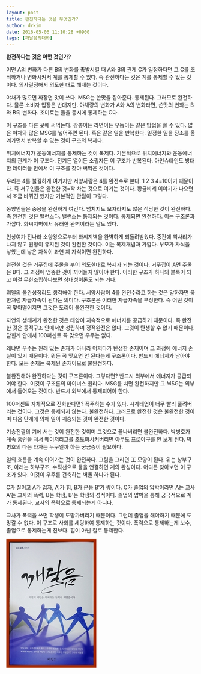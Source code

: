 ```yaml
---
layout: post
title: 완전하다는 것은 무엇인가?
author: drkim
date: 2016-05-06 11:10:28 +0900
tags: [깨달음의대화]
---
```

**완전하다는 것은 어떤 것인가?**

  


어떤 A의 변화가 다른 B의 변화를 촉발시킬 때 A와 B의 관계 C가 일정하다면 그 C를 조직하거나 변화시켜서 계를 통제할 수 있다. 즉 완전하다는 것은 계를 통제할 수 있는 것이다. 의사결정해서 의도한 대로 해내는 것이다.

  


야채가 많으면 짜장면 맛이 쓰다. MSG는 쓴맛을 잡아준다. 통제된다. 그러므로 완전하다. 물론 소비자 입장은 반대지만. 야채량의 변화가 A와 A의 변화라면, 쓴맛의 변화는 B와 B의 변화다. 조미료는 둘을 동시에 통제하는 C다.

  


이 구조를 다른 곳에 써먹는다. 짬뽕이든 라면이든 우동이든 같은 방법을 쓸 수 있다. 많은 야채와 많은 MSG를 넣어주면 된다. 혹은 같은 일을 반복한다. 일정한 일을 장소를 옮겨가면서 반복할 수 있는 것이 구조의 복제다. 

  


위치에너지가 운동에너지를 통제하는 것이 복제다. 기본적으로 위치에너지와 운동에너지의 관계가 이 구조다. 전기든 열이든 소립자든 이 구조가 반복된다. 아인슈타인도 방대한 데이터들 안에서 이 구조를 찾아 써먹은 것이다. 

  


우리는 4를 불길하게 여기지만 서양사람은 4를 완전수로 본다. 1 2 3 4=10이기 때문이다. 즉 서구인들은 완전한 것=꽉 차는 것으로 여기는 것이다. 황금비례 이야기가 나오면서 조금 바뀌긴 했지만 기본적인 관점이 그렇다. 

  


동양인들은 중용을 완전하게 여긴다. 넘치지도 모자라지도 않은 적당한 것이 완전하다. 즉 완전한 것은 밸런스다. 밸런스는 통제되는 것이다. 통제되면 완전하다. 이는 구조론과 가깝다. 화씨지벽에서 유래한 완벽이라는 말도 있다.

  


인상여가 진나라 소양왕으로부터 화씨지벽을 완벽하게 되돌려받았다. 중간에 삑사리가 나지 않고 원형이 유지된 것이 완전한 것이다. 이는 복제개념과 가깝다. 부모가 자식을 낳았는데 낳은 자식이 과연 제 자식이면 완전하다. 

  


완전한 것은 거푸집에 주물을 부어 의도한대로 복제가 되는 것이다. 거푸집이 A면 주물은 B다. 그 과정에 엉뚱한 것이 끼어들지 않아야 한다. 이러한 구조가 하나의 블록이 되고 이걸 무한조립하다보면 상대성이론도 되는 거다.

  


괴델의 불완성정리도 생각해야 한다. 서양사람이 4를 완전수라고 하는 것은 말하자면 북한처럼 자급자족이 된다는 의미다. 구조론은 이러한 자급자족을 부정한다. 즉 어떤 것이 꼭 맞아떨어지면 그것은 도리어 불완전한 것이다.

  


자연의 생태계가 완전한 것은 태양이 지속적으로 에너지를 공급하기 때문이다. 즉 완전한 것은 동적구조 안에서만 성립하며 정적완전은 없다. 그것이 탄생할 수 없기 때문이다. 닫힌계 안에서 100퍼센트 꼭 맞으면 우주는 없다. 

  


왜냐면 우주는 원래 있는 존재가 아니라 어쩌다가 탄생한 존재이며 그 과정에 에너지 손실이 있기 때문이다. 뭐든 꼭 맞으면 안 된다는게 구조론이다. 반드시 에너지가 남아야 한다. 모든 존재는 복제된 존재이므로 불완전하다. 

  


불완전해야 완전하다는 것이 구조론이다. 그렇다면? 반드시 외부에서 에너지가 공급되어야 한다. 이것이 구조론의 마이너스 원리다. MSG를 치면 완전하지만 그 MSG는 외부에서 들어오는 것이다. 반드시 외부에서 통제되어야 한다.

  


100퍼센트 자체적으로 진화한다면? 폭주하는 수가 있다. 시계태엽이 너무 빨리 풀려버리는 것이다. 그것은 통제되지 않는다. 불완전하다. 그러므로 완전한 것은 불완전한 것이며 다음 단계에 의해 일이 계승되는 것이 완전한 것이다.

  


기승전결의 기에 서는 것이 완전한 것이며 그것으로 끝나버리면 불완전하다. 박병호가 계속 홈런을 쳐서 메이저리그를 초토화시켜버리면 아무도 프로야구를 안 보게 된다. 박병호의 다음 타자는 누구일까 하는 궁금증이 필요하다.

  


일의 흐름을 계속 이어가는 것이 완전하다. 그림을 그리면 工 모양이 된다. 위는 상부구조, 아래는 하부구조, 수직선으로 둘을 연결하면 계의 완성이다. 어디든 찾아보면 이 구조가 있다. 이것이 우주를 건축하는 벽돌 하나가 된다.

  


C가 질이고 A가 입자, A'가 힘, B가 운동 B'가 량이다. C가 졸업의 압박이라면 A는 교사 A'는 교사의 폭력, B는 학생, B'는 학생의 성적이다. 졸업의 압박을 통해 궁극적으로 계가 통제된다. 교사의 폭력으로 통제되는게 아니다. 

  


교사가 폭력을 쓰면 학생이 도망가버리기 때문이다. 그런데 졸업을 해야하기 때문에 도망갈 수 없다. 이 구조로 사회를 세팅하여 통제하는 것이다. 폭력으로 통제하는게 보수, 졸업으로 통제하는게 진보다. 힘이 아닌 질로 통제한다. 

  



![](/files/attach/images/198/592/706/aDSC01523.JPG)